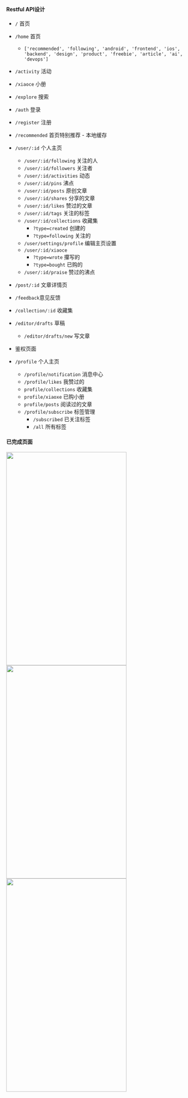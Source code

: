 #### Restful API设计
- `/` 首页
- `/home` 首页
    - `['recommended', 'following', 'android', 'frontend', 'ios', 'backend', 'design', 'product', 'freebie', 'article', 'ai', 'devops']`
- `/activity` 活动
- `/xiaoce` 小册
- `/explore` 搜索
- `/auth` 登录
- `/register` 注册
- `/recommended` 首页特别推荐 - 本地缓存
- `/user/:id` 个人主页
    - `/user/:id/following` 关注的人
    - `/user/:id/followers` 关注者
    - `/user/:id/activities` 动态
    - `/user/:id/pins` 沸点
    - `/user/:id/posts` 原创文章
    - `/user/:id/shares` 分享的文章
    - `/user/:id/likes` 赞过的文章
    - `/user/:id/tags` 关注的标签
    - `/user/:id/collections` 收藏集
        - `?type=created` 创建的
        - `?type=following` 关注的
    - `/user/settings/profile` 编辑主页设置
    - `/user/:id/xiaoce`
        - `?type=wrote` 攥写的
        - `?type=bought` 已购的
    - `/user/:id/praise` 赞过的沸点
- `/post/:id` 文章详情页
- `/feedback`意见反馈
- `/collection/:id` 收藏集
- `/editor/drafts` 草稿
    - `/editor/drafts/new` 写文章

- 鉴权页面
- `/profile` 个人主页
    - `/profile/notification` 消息中心
    - `/profile/likes` 我赞过的
    - `profile/collections` 收藏集
    - `profile/xiaoxe` 已购小册
    - `profile/posts` 阅读过的文章
    - `/profile/subscribe` 标签管理
        - `/subscribed` 已关注标签
        - `/all` 所有标签

#### 已完成页面
<img src="https://github.com/SusieChang/react-app/blob/master/doc/%E6%95%88%E6%9E%9C%E5%9B%BE/localhost_3000_(iPhone%205_SE).png" width="320" height="568">  <img src="https://github.com/SusieChang/react-app/blob/master/doc/%E6%95%88%E6%9E%9C%E5%9B%BE/localhost_3000_auth(iPhone%205_SE).png" width="320" height="568">  <img src="https://github.com/SusieChang/react-app/blob/master/doc/%E6%95%88%E6%9E%9C%E5%9B%BE/localhost_3000_register(iPhone%205_SE).png" width="320" height="568">
